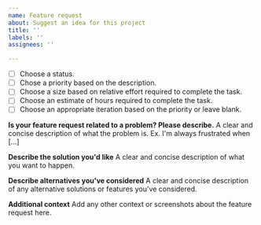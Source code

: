 ```yaml
---
name: Feature request
about: Suggest an idea for this project
title: ''
labels: ''
assignees: ''

---
```


- [ ] Choose a status.
- [ ] Chose a priority based on the description.
- [ ] Choose a size based on relative effort required to complete the task.
- [ ] Choose an estimate of hours required to complete the task.
- [ ] Choose an appropriate iteration based on the priority or leave blank.

**Is your feature request related to a problem? Please describe.**
A clear and concise description of what the problem is. Ex. I'm always frustrated when [...]

**Describe the solution you'd like**
A clear and concise description of what you want to happen.

**Describe alternatives you've considered**
A clear and concise description of any alternative solutions or features you've considered.

**Additional context**
Add any other context or screenshots about the feature request here.
